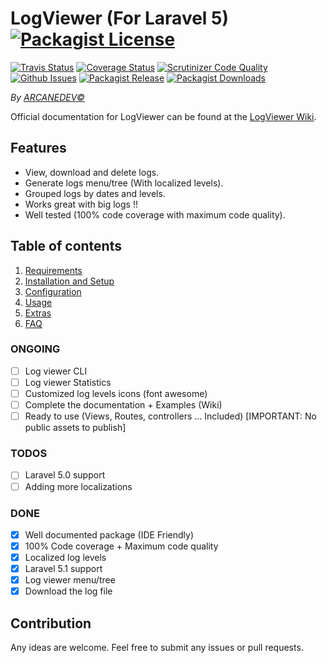LogViewer (For Laravel 5) [![Packagist License][badge_license]](https://github.com/ARCANEDEV/LogViewer/blob/master/LICENSE.md)
==============
[![Travis Status][badge_build]](https://travis-ci.org/ARCANEDEV/LogViewer)
[![Coverage Status][badge_coverage]](https://scrutinizer-ci.com/g/ARCANEDEV/LogViewer/?branch=master)
[![Scrutinizer Code Quality][badge_quality]](https://scrutinizer-ci.com/g/ARCANEDEV/LogViewer/?branch=master)
[![Github Issues][badge_issues]](https://github.com/ARCANEDEV/LogViewer/issues)
[![Packagist Release][badge_release]](https://packagist.org/packages/arcanedev/log-viewer)
[![Packagist Downloads][badge_downloads]](https://packagist.org/packages/arcanedev/log-viewer)

[badge_license]:   http://img.shields.io/packagist/l/arcanedev/log-viewer.svg?style=flat-square
[badge_build]:     http://img.shields.io/travis/ARCANEDEV/LogViewer.svg?style=flat-square
[badge_coverage]:  https://img.shields.io/scrutinizer/coverage/g/ARCANEDEV/LogViewer.svg?style=flat-square
[badge_quality]:   https://img.shields.io/scrutinizer/g/ARCANEDEV/LogViewer.svg?style=flat-square
[badge_issues]:    http://img.shields.io/github/issues/ARCANEDEV/LogViewer.svg?style=flat-square
[badge_release]:   https://img.shields.io/packagist/v/arcanedev/log-viewer.svg?style=flat-square
[badge_downloads]: https://img.shields.io/packagist/dt/arcanedev/log-viewer.svg?style=flat-square

*By [ARCANEDEV&copy;](http://www.arcanedev.net/)*

Official documentation for LogViewer can be found at the [LogViewer Wiki](https://github.com/ARCANEDEV/LogViewer/wiki).

## Features

  - View, download and delete logs.
  - Generate logs menu/tree (With localized levels).
  - Grouped logs by dates and levels.
  - Works great with big logs !!
  - Well tested (100% code coverage with maximum code quality).
  
## Table of contents

1. [Requirements](https://github.com/ARCANEDEV/LogViewer/wiki/1.-Requirements)
2. [Installation and Setup](https://github.com/ARCANEDEV/LogViewer/wiki/2.-Installation-and-Setup)
3. [Configuration](https://github.com/ARCANEDEV/LogViewer/wiki/3.-Configuration)
4. [Usage](https://github.com/ARCANEDEV/LogViewer/wiki/4.-Usage)
5. [Extras](https://github.com/ARCANEDEV/LogViewer/wiki/5.-Extras)
6. [FAQ](https://github.com/ARCANEDEV/LogViewer/wiki/6.-FAQ)

### ONGOING

  - [ ] Log viewer CLI
  - [ ] Log viewer Statistics
  - [ ] Customized log levels icons (font awesome)
  - [ ] Complete the documentation + Examples (Wiki)
  - [ ] Ready to use (Views, Routes, controllers &hellip; Included) [IMPORTANT: No public assets to publish]

### TODOS

  - [ ] Laravel 5.0 support
  - [ ] Adding more localizations

### DONE

  - [x] Well documented package (IDE Friendly)
  - [x] 100% Code coverage + Maximum code quality 
  - [x] Localized log levels
  - [x] Laravel 5.1 support
  - [x] Log viewer menu/tree
  - [x] Download the log file

## Contribution

Any ideas are welcome. Feel free to submit any issues or pull requests.

